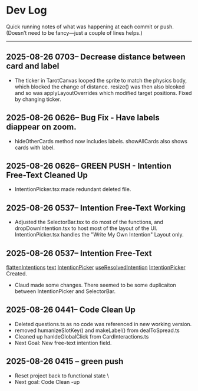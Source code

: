 # Dev Log

Quick running notes of what was happening at each commit or push.  
(Doesn’t need to be fancy—just a couple of lines helps.)

---

## 2025-08-26 0703– Decrease distance between card and label
- The ticker in TarotCanvas looped the sprite to match the physics body, which blocked the change of distance. resize() was then also blcoked and so was applyLayoutOverrides which modified target positions. Fixed by changing ticker.


## 2025-08-26 0626– Bug Fix - Have labels diappear on zoom.
- hideOtherCards method now includes labels. showAllCards also shows cards with label.


## 2025-08-26 0626– GREEN PUSH - Intention Free-Text Cleaned Up 
- IntentionPicker.tsx made redundant deleted file.


## 2025-08-26 0537– Intention Free-Text Working
- Adjusted the SelectorBar.tsx to do most of the functions, and dropDownIntention.tsx to host most of the layout of the UI. IntentionPicker.tsx handles the "Write My Own Intention" Layout only.


## 2025-08-26 0537– Intention Free-Text
[flattenIntentions](../src/app/components/tarot/intention/flattenIntentions.ts) [text](../src/app/components/tarot/intention/IntentionPicker.tsx) [IntentionPicker](../src/app/components/tarot/intention/useIntentionStore.ts) [useResolvedIntention](../src/app/components/tarot/intention/useResolvedIntention.ts) [IntentionPicker](../src/app/components/tarot/intention/IntentionPicker.ts)   Created.  
- Claud made some changes. There seemed to be some duplicaiton between IntentionPicker and SelectorBar.


## 2025-08-26 0441– Code Clean Up
- Deleted questions.ts as no code was referenced in new working version.
- removed humanizeSlotKey() and makeLabel() from dealToSpread.ts
- Cleaned up hanldeGlobalClick from CardInteractions.ts
- Next Goal: New free-text intention field.


## 2025-08-26 0415 – green push
- Reset project back to functional state \
- Next goal: Code Clean -up



